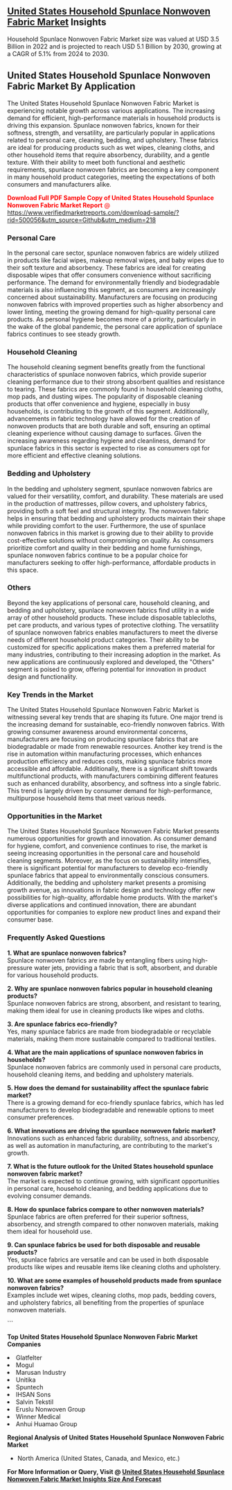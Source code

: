 <h2><a href="https://www.verifiedmarketreports.com/download-sample/?rid=500056&amp;utm_source=Github&amp;utm_medium=218" target="_blank">United States Household Spunlace Nonwoven Fabric Market</a> Insights</h2><p>Household Spunlace Nonwoven Fabric Market size was valued at USD 3.5 Billion in 2022 and is projected to reach USD 5.1 Billion by 2030, growing at a CAGR of 5.1% from 2024 to 2030.</p><p> <h2>United States Household Spunlace Nonwoven Fabric Market By Application</h2> <p>The United States Household Spunlace Nonwoven Fabric Market is experiencing notable growth across various applications. The increasing demand for efficient, high-performance materials in household products is driving this expansion. Spunlace nonwoven fabrics, known for their softness, strength, and versatility, are particularly popular in applications related to personal care, cleaning, bedding, and upholstery. These fabrics are ideal for producing products such as wet wipes, cleaning cloths, and other household items that require absorbency, durability, and a gentle texture. With their ability to meet both functional and aesthetic requirements, spunlace nonwoven fabrics are becoming a key component in many household product categories, meeting the expectations of both consumers and manufacturers alike. <p><span class=""><span style="color: #ff0000;"><strong>Download Full PDF Sample Copy of United States Household Spunlace Nonwoven Fabric Market Report</strong> @ </span><a href="https://www.verifiedmarketreports.com/download-sample/?rid=500056&amp;utm_source=Github&amp;utm_medium=218" target="_blank">https://www.verifiedmarketreports.com/download-sample/?rid=500056&amp;utm_source=Github&amp;utm_medium=218</a></span></p></p> <h3>Personal Care</h3> <p>In the personal care sector, spunlace nonwoven fabrics are widely utilized in products like facial wipes, makeup removal wipes, and baby wipes due to their soft texture and absorbency. These fabrics are ideal for creating disposable wipes that offer consumers convenience without sacrificing performance. The demand for environmentally friendly and biodegradable materials is also influencing this segment, as consumers are increasingly concerned about sustainability. Manufacturers are focusing on producing nonwoven fabrics with improved properties such as higher absorbency and lower linting, meeting the growing demand for high-quality personal care products. As personal hygiene becomes more of a priority, particularly in the wake of the global pandemic, the personal care application of spunlace fabrics continues to see steady growth. <h3>Household Cleaning</h3> <p>The household cleaning segment benefits greatly from the functional characteristics of spunlace nonwoven fabrics, which provide superior cleaning performance due to their strong absorbent qualities and resistance to tearing. These fabrics are commonly found in household cleaning cloths, mop pads, and dusting wipes. The popularity of disposable cleaning products that offer convenience and hygiene, especially in busy households, is contributing to the growth of this segment. Additionally, advancements in fabric technology have allowed for the creation of nonwoven products that are both durable and soft, ensuring an optimal cleaning experience without causing damage to surfaces. Given the increasing awareness regarding hygiene and cleanliness, demand for spunlace fabrics in this sector is expected to rise as consumers opt for more efficient and effective cleaning solutions. <h3>Bedding and Upholstery</h3> <p>In the bedding and upholstery segment, spunlace nonwoven fabrics are valued for their versatility, comfort, and durability. These materials are used in the production of mattresses, pillow covers, and upholstery fabrics, providing both a soft feel and structural integrity. The nonwoven fabric helps in ensuring that bedding and upholstery products maintain their shape while providing comfort to the user. Furthermore, the use of spunlace nonwoven fabrics in this market is growing due to their ability to provide cost-effective solutions without compromising on quality. As consumers prioritize comfort and quality in their bedding and home furnishings, spunlace nonwoven fabrics continue to be a popular choice for manufacturers seeking to offer high-performance, affordable products in this space. <h3>Others</h3> <p>Beyond the key applications of personal care, household cleaning, and bedding and upholstery, spunlace nonwoven fabrics find utility in a wide array of other household products. These include disposable tablecloths, pet care products, and various types of protective clothing. The versatility of spunlace nonwoven fabrics enables manufacturers to meet the diverse needs of different household product categories. Their ability to be customized for specific applications makes them a preferred material for many industries, contributing to their increasing adoption in the market. As new applications are continuously explored and developed, the "Others" segment is poised to grow, offering potential for innovation in product design and functionality. <h3>Key Trends in the Market</h3> <p>The United States Household Spunlace Nonwoven Fabric Market is witnessing several key trends that are shaping its future. One major trend is the increasing demand for sustainable, eco-friendly nonwoven fabrics. With growing consumer awareness around environmental concerns, manufacturers are focusing on producing spunlace fabrics that are biodegradable or made from renewable resources. Another key trend is the rise in automation within manufacturing processes, which enhances production efficiency and reduces costs, making spunlace fabrics more accessible and affordable. Additionally, there is a significant shift towards multifunctional products, with manufacturers combining different features such as enhanced durability, absorbency, and softness into a single fabric. This trend is largely driven by consumer demand for high-performance, multipurpose household items that meet various needs. <h3>Opportunities in the Market</h3> <p>The United States Household Spunlace Nonwoven Fabric Market presents numerous opportunities for growth and innovation. As consumer demand for hygiene, comfort, and convenience continues to rise, the market is seeing increasing opportunities in the personal care and household cleaning segments. Moreover, as the focus on sustainability intensifies, there is significant potential for manufacturers to develop eco-friendly spunlace fabrics that appeal to environmentally conscious consumers. Additionally, the bedding and upholstery market presents a promising growth avenue, as innovations in fabric design and technology offer new possibilities for high-quality, affordable home products. With the market's diverse applications and continued innovation, there are abundant opportunities for companies to explore new product lines and expand their consumer base. <h3>Frequently Asked Questions</h3> <p><strong>1. What are spunlace nonwoven fabrics?</strong><br> Spunlace nonwoven fabrics are made by entangling fibers using high-pressure water jets, providing a fabric that is soft, absorbent, and durable for various household products.</p> <p><strong>2. Why are spunlace nonwoven fabrics popular in household cleaning products?</strong><br> Spunlace nonwoven fabrics are strong, absorbent, and resistant to tearing, making them ideal for use in cleaning products like wipes and cloths.</p> <p><strong>3. Are spunlace fabrics eco-friendly?</strong><br> Yes, many spunlace fabrics are made from biodegradable or recyclable materials, making them more sustainable compared to traditional textiles.</p> <p><strong>4. What are the main applications of spunlace nonwoven fabrics in households?</strong><br> Spunlace nonwoven fabrics are commonly used in personal care products, household cleaning items, and bedding and upholstery materials.</p> <p><strong>5. How does the demand for sustainability affect the spunlace fabric market?</strong><br> There is a growing demand for eco-friendly spunlace fabrics, which has led manufacturers to develop biodegradable and renewable options to meet consumer preferences.</p> <p><strong>6. What innovations are driving the spunlace nonwoven fabric market?</strong><br> Innovations such as enhanced fabric durability, softness, and absorbency, as well as automation in manufacturing, are contributing to the market's growth.</p> <p><strong>7. What is the future outlook for the United States household spunlace nonwoven fabric market?</strong><br> The market is expected to continue growing, with significant opportunities in personal care, household cleaning, and bedding applications due to evolving consumer demands.</p> <p><strong>8. How do spunlace fabrics compare to other nonwoven materials?</strong><br> Spunlace fabrics are often preferred for their superior softness, absorbency, and strength compared to other nonwoven materials, making them ideal for household use.</p> <p><strong>9. Can spunlace fabrics be used for both disposable and reusable products?</strong><br> Yes, spunlace fabrics are versatile and can be used in both disposable products like wipes and reusable items like cleaning cloths and upholstery.</p> <p><strong>10. What are some examples of household products made from spunlace nonwoven fabrics?</strong><br> Examples include wet wipes, cleaning cloths, mop pads, bedding covers, and upholstery fabrics, all benefiting from the properties of spunlace nonwoven materials.</p> ```</p><p><strong>Top United States Household Spunlace Nonwoven Fabric Market Companies</strong></p><div data-test-id=""><p><li>Glatfelter</li><li> Mogul</li><li> Marusan Industry</li><li> Unitika</li><li> Spuntech</li><li> IHSAN Sons</li><li> Salvin Tekstil</li><li> Eruslu Nonwoven Group</li><li> Winner Medical</li><li> Anhui Huamao Group</li></p><div><strong>Regional Analysis of&nbsp;United States Household Spunlace Nonwoven Fabric Market</strong></div><ul><li dir="ltr"><p dir="ltr">North America&nbsp;(United States, Canada, and Mexico, etc.)</p></li></ul><p><strong>For More Information or Query, Visit @&nbsp;</strong><strong><a href="https://www.verifiedmarketreports.com/product/household-spunlace-nonwoven-fabric-market/?utm_source=Github&amp;utm_medium=218" target="_blank">United States Household Spunlace Nonwoven Fabric Market Insights Size And Forecast</a></strong></p></div>
